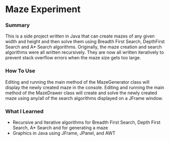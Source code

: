 # Maze Experiment # 

### Summary ###
This is a side project written in Java that can create mazes of any given 
width and height and then solve them using Breadth First Search,
DepthFirst Search and A* Search algorithms. Originally, the maze creation and search
algorithms were all written recursively. They are now all written iteratively to 
prevent stack overflow errors when the maze size gets too large.

### How To Use ###
Editing and running the main method of the MazeGenerator class will display
the newly created maze in the console. Editing and running the main method
of the MazeDrawer class will create and solve the newly created maze using 
any/all of the search algorithms displayed on a JFrame window.


### What I Learned ###
- Recursive and Iterative algorithms for Breadth First Search, Depth First Search, A* Search and for generating a maze
- Graphics in Java using JFrame, JPanel, and AWT


